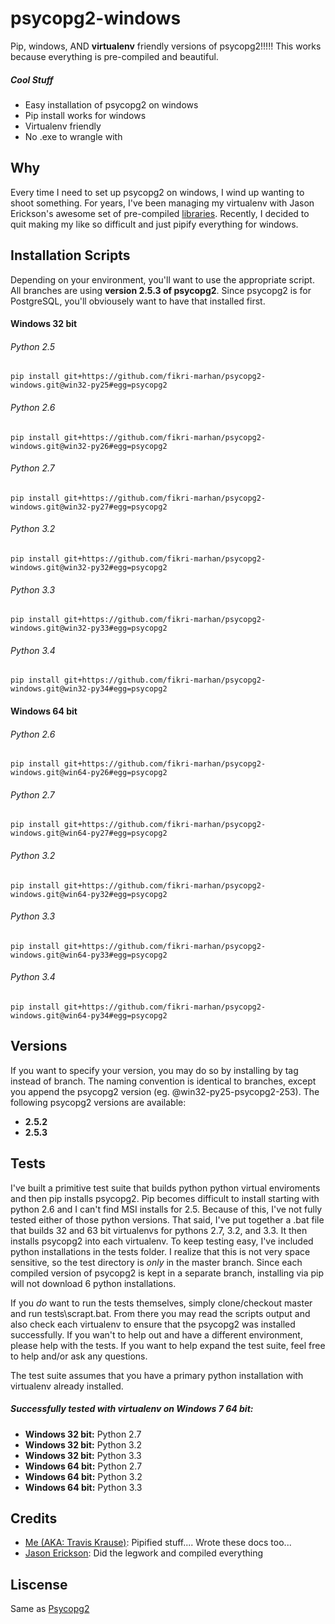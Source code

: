 psycopg2-windows
=========
Pip, windows, AND **virtualenv** friendly versions of psycopg2!!!!!   This works because everything is pre-compiled and beautiful.

##### Cool Stuff
* Easy installation of psycopg2 on windows
* Pip install works for windows
* Virtualenv friendly
* No .exe to wrangle with

Why
----
Every time I need to set up psycopg2 on windows, I wind up wanting to shoot something. For years, I've been managing my virtualenv with Jason Erickson's awesome set of pre-compiled [libraries](http://www.stickpeople.com/projects/python/win-psycopg/).  Recently, I decided to quit making my like so difficult and just pipify everything for windows.



Installation Scripts
----
Depending on your environment, you'll want to use the appropriate script.  All branches are using **version 2.5.3 of psycopg2**.  Since psycopg2 is for PostgreSQL, you'll obviousely want to have that installed first.

#### Windows 32 bit
###### Python 2.5
```
pip install git+https://github.com/fikri-marhan/psycopg2-windows.git@win32-py25#egg=psycopg2
```
###### Python 2.6
```
pip install git+https://github.com/fikri-marhan/psycopg2-windows.git@win32-py26#egg=psycopg2
```
###### Python 2.7
```
pip install git+https://github.com/fikri-marhan/psycopg2-windows.git@win32-py27#egg=psycopg2
```
###### Python 3.2
```
pip install git+https://github.com/fikri-marhan/psycopg2-windows.git@win32-py32#egg=psycopg2
```
###### Python 3.3
```
pip install git+https://github.com/fikri-marhan/psycopg2-windows.git@win32-py33#egg=psycopg2
```
###### Python 3.4
```
pip install git+https://github.com/fikri-marhan/psycopg2-windows.git@win32-py34#egg=psycopg2
```
#### Windows 64 bit
###### Python 2.6
```
pip install git+https://github.com/fikri-marhan/psycopg2-windows.git@win64-py26#egg=psycopg2
```
###### Python 2.7
```
pip install git+https://github.com/fikri-marhan/psycopg2-windows.git@win64-py27#egg=psycopg2
```
###### Python 3.2
```
pip install git+https://github.com/fikri-marhan/psycopg2-windows.git@win64-py32#egg=psycopg2
```
###### Python 3.3
```
pip install git+https://github.com/fikri-marhan/psycopg2-windows.git@win64-py33#egg=psycopg2
```
###### Python 3.4
```
pip install git+https://github.com/fikri-marhan/psycopg2-windows.git@win64-py34#egg=psycopg2
```

Versions
--------
If you want to specify your version, you may do so by installing by tag instead of branch.  The naming convention is identical to branches, except you append the psycopg2 version (eg. @win32-py25-psycopg2-253).  The following psycopg2 versions are available:

 - **2.5.2**
 - **2.5.3**

Tests
----
I've built a primitive test suite that builds python python virtual enviroments and then pip installs psycopg2.  Pip becomes difficult to install starting with python 2.6 and I can't find MSI installs for 2.5.  Because of this, I've not fully tested either of those python versions.  That said, I've put together a .bat file that builds 32 and 63 bit virtualenvs for pythons 2.7, 3.2, and 3.3.  It then installs psycopg2 into each virtualenv.  To keep testing easy, I've included python installations in the tests folder.  I realize that this is not very space sensitive, so the test directory is *only* in the master branch.  Since each compiled version of psycopg2 is kept in a separate branch, installing via pip will not download 6 python installations.

If you *do* want to run the tests themselves, simply clone/checkout master and run tests\scrapt.bat.  From there you may read the scripts output and also check each virtualenv to ensure that the psycopg2 was installed successfully.  If you wan't to help out and have a different environment, please help with the tests.  If you want to help expand the test suite, feel free to help and/or ask any questions.

The test suite assumes that you have a primary python installation with virtualenv already installed.

##### Successfully tested with virtualenv on Windows 7 64 bit:
 - **Windows 32 bit:** Python 2.7
 - **Windows 32 bit:** Python 3.2
 - **Windows 32 bit:** Python 3.3
 - **Windows 64 bit:** Python 2.7
 - **Windows 64 bit:** Python 3.2
 - **Windows 64 bit:** Python 3.3

Credits
-------
 - [Me (AKA: Travis Krause)](http://codeforemen.com): Pipified stuff....  Wrote these docs too...
 - [Jason Erickson](http://www.stickpeople.com): Did the legwork and compiled everything

Liscense
--------
Same as [Psycopg2](http://initd.org/psycopg/license/)
